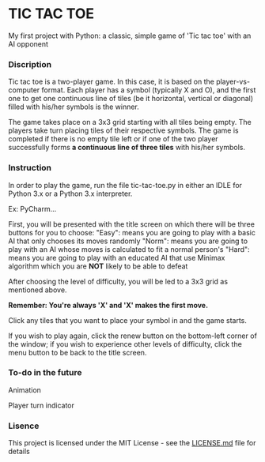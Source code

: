 # TIC TAC TOE

My first project with Python: a classic, simple game of 'Tic tac toe' with an AI opponent

### Discription

Tic tac toe is a two-player game. In this case, it is based on the player-vs-computer format. Each player has a symbol (typically X and O), and the first one to get one continuous line of tiles (be it horizontal, vertical or diagonal) filled with his/her symbols is the winner.

The game takes place on a 3x3 grid starting with all tiles being empty. The players take turn placing tiles of their respective symbols. The game is completed if there is no empty tile left or if one of the two player successfully forms **a continuous line of three tiles** with his/her symbols.

### Instruction

In order to play the game, run the file tic-tac-toe.py in either an IDLE for Python 3.x or a Python 3.x interpreter.

Ex: PyCharm...

First, you will be presented with the title screen on which there will be three buttons for you to choose:
  "Easy": means you are going to play with a basic AI that only chooses its moves randomly
  "Norm": means you are going to play with an AI whose moves is calculated to fit a normal person's
  "Hard": means you are going to play with an educated AI that use Minimax algorithm which you are **NOT** likely to be able to defeat
  
 After choosing the level of difficulty, you will be led to a 3x3 grid as mentioned above.
 
**Remember: You're always 'X' and 'X' makes the first move.**

Click any tiles that you want to place your symbol in and the game starts.

If you wish to play again, click the renew button on the bottom-left corner of the window; if you wish to experience other levels of difficulty, click the menu button to be back to the title screen.

### To-do in the future

Animation

Player turn indicator

### Lisence

This project is licensed under the MIT License - see the [LICENSE.md](LICENSE.md) file for details
